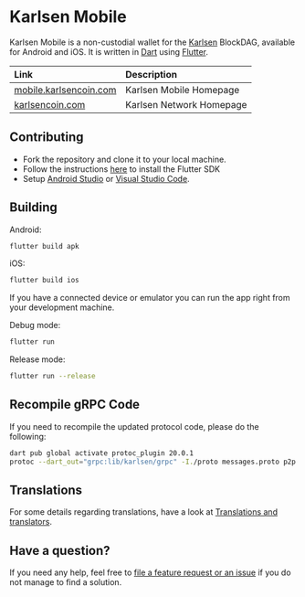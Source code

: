 # Karlsen Mobile

Karlsen Mobile is a non-custodial wallet for the [Karlsen](https://karlsennetwork.com)
BlockDAG, available for Android and iOS. It is written in
[Dart](https://dart.dev) using [Flutter](https://flutter.dev).

| Link                                                     | Description              |
|:---------------------------------------------------------|:-------------------------|
| [mobile.karlsencoin.com](https://mobile.karlsencoin.com) | Karlsen Mobile Homepage  |
| [karlsencoin.com](https://karlsencoin.com)               | Karlsen Network Homepage |

## Contributing

* Fork the repository and clone it to your local machine.
* Follow the instructions [here](https://flutter.io/docs/get-started/install)
  to install the Flutter SDK
* Setup [Android Studio](https://flutter.io/docs/development/tools/android-studio)
  or [Visual Studio Code](https://flutter.io/docs/development/tools/vs-code).

## Building

Android:

```bash
flutter build apk
```

iOS:

```bash
flutter build ios
```

If you have a connected device or emulator you can run the app
right from your development machine.

Debug mode:

```bash
flutter run
``` 

Release mode:

```bash
flutter run --release
```

## Recompile gRPC Code

If you need to recompile the updated protocol code, please do the
following:

```bash
dart pub global activate protoc_plugin 20.0.1
protoc --dart_out="grpc:lib/karlsen/grpc" -I./proto messages.proto p2p.proto rpc.proto --plugin ~/.pub-cache/bin/protoc-gen-dart
```

## Translations

For some details regarding translations, have a look at
[Translations and translators](./TRANSLATORS.md).

## Have a question?

If you need any help, feel free to [file a feature request or an issue](https://github.com/karlsen-network/karlsen-mobile/issues/new/choose)
if you do not manage to find a solution.
